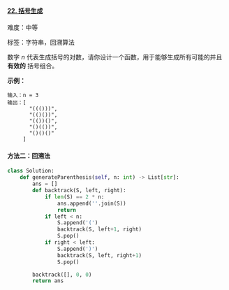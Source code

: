 #### [22. 括号生成](https://leetcode-cn.com/problems/generate-parentheses/)

难度：中等

标签：字符串，回溯算法

数字 *n* 代表生成括号的对数，请你设计一个函数，用于能够生成所有可能的并且 **有效的** 括号组合。

 

**示例：**

```
输入：n = 3
输出：[
       "((()))",
       "(()())",
       "(())()",
       "()(())",
       "()()()"
     ]
```

#### 方法二：回溯法



```python
class Solution:
    def generateParenthesis(self, n: int) -> List[str]:
        ans = []
        def backtrack(S, left, right):
            if len(S) == 2 * n:
                ans.append(''.join(S))
                return
            if left < n:
                S.append('(')
                backtrack(S, left+1, right)
                S.pop()
            if right < left:
                S.append(')')
                backtrack(S, left, right+1)
                S.pop()

        backtrack([], 0, 0)
        return ans
```

